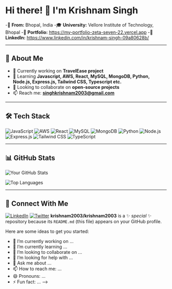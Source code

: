 # Hi there! 👋 I'm Krishnam Singh

-📍 **From:** Bhopal, India 
-🎓 **University:** Vellore Institute of Technology, Bhopal 
-💼 **Portfolio:** https://my-portfolio-zeta-seven-22.vercel.app
-🔗 **LinkedIn:** https://www.linkedin.com/in/krishnam-singh-09a80628b/

---

## **📌 About Me**
- 🔭 Currently working on **TravelEase project**  
- 🌱 Learning **Javascript, AWS, React, MySQL, MongoDB, Python, Node.js, Express.js, Tailwind CSS, Typescript etc.**  
- 👯 Looking to collaborate on **open-source projects**  
- 📫 Reach me: **singhkrishnam2003@gmail.com**  

---

## **🛠️ Tech Stack**
![JavaScript](https://img.shields.io/badge/JavaScript-F7DF1E?style=for-the-badge&logo=javascript&logoColor=black)
![AWS](https://img.shields.io/badge/AWS-232F3E?style=for-the-badge&logo=amazon-aws&logoColor=white)
![React](https://img.shields.io/badge/React-61DAFB?style=for-the-badge&logo=react&logoColor=black)
![MySQL](https://img.shields.io/badge/MySQL-4479A1?style=for-the-badge&logo=mysql&logoColor=white)
![MongoDB](https://img.shields.io/badge/MongoDB-47A248?style=for-the-badge&logo=mongodb&logoColor=white)
![Python](https://img.shields.io/badge/Python-3776AB?style=for-the-badge&logo=python&logoColor=white)
![Node.js](https://img.shields.io/badge/Node.js-339933?style=for-the-badge&logo=node.js&logoColor=white)
![Express.js](https://img.shields.io/badge/Express.js-000000?style=for-the-badge&logo=express&logoColor=white)
![Tailwind CSS](https://img.shields.io/badge/Tailwind_CSS-06B6D4?style=for-the-badge&logo=tailwind-css&logoColor=white)
![TypeScript](https://img.shields.io/badge/TypeScript-3178C6?style=for-the-badge&logo=typescript&logoColor=white)

---

## **📊 GitHub Stats**
![Your GitHub Stats](https://github-readme-stats.vercel.app/api?username=krishnam2003&show_icons=true&theme=radical)

![Top Languages](https://github-readme-stats.vercel.app/api/top-langs/?username=krishnam2003&layout=compact)

---

## **🔗 Connect With Me**
[![LinkedIn](https://img.shields.io/badge/LinkedIn-0077B5?style=for-the-badge&logo=linkedin&logoColor=white)](https://www.linkedin.com/in/krishnam-singh-09a80628b/)
[![Twitter](https://img.shields.io/badge/Twitter-1DA1F2?style=for-the-badge&logo=twitter&logoColor=white)](https://x.com/KrishnamBagh_17)
**krishnam2003/krishnam2003** is a ✨ _special_ ✨ repository because its `README.md` (this file) appears on your GitHub profile.

Here are some ideas to get you started:

- 🔭 I’m currently working on ...
- 🌱 I’m currently learning ...
- 👯 I’m looking to collaborate on ...
- 🤔 I’m looking for help with ...
- 💬 Ask me about ...
- 📫 How to reach me: ...
- 😄 Pronouns: ...
- ⚡ Fun fact: ...
-->

